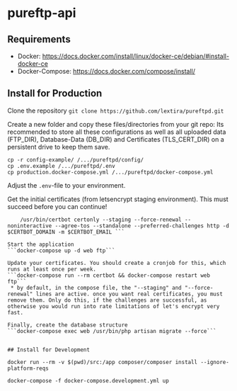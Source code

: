 # pureftp-api

## Requirements
* Docker: https://docs.docker.com/install/linux/docker-ce/debian/#install-docker-ce
* Docker-Compose: https://docs.docker.com/compose/install/

## Install for Production

Clone the repository ```git clone https://github.com/lextira/pureftpd.git```

Create a new folder and copy these files/directories from your git repo:
Its recommended to store all these configurations as well as all uploaded data (FTP_DIR), Database-Data (DB_DIR) and Certificates (TLS_CERT_DIR) on a persistent drive to keep them save.
```
cp -r config-example/ /.../pureftpd/config/
cp .env.example /.../pureftpd/.env
cp production.docker-compose.yml /.../pureftpd/docker-compose.yml
```

Adjust the `.env`-file to your environment. 

Get the initial certificates (from letsencrypt staging environment). This must succeed before you can continue!
```source .env && docker run -ti --rm -v $TLS_CERT_DIR:/etc/letsencrypt/ -p 80:80 webdevops/certbot \
    /usr/bin/certbot certonly --staging --force-renewal --noninteractive --agree-tos --standalone --preferred-challenges http -d $CERTBOT_DOMAIN -m $CERTBOT_EMAIL ```

Start the application
```docker-compose up -d web ftp```

Update your certificates. You should create a cronjob for this, which runs at least once per week.
```docker-compose run --rm certbot && docker-compose restart web ftp```
 * by default, in the compose file, the "--staging" and "--force-renewal" lines are active. once you want real certificates, you must remove them. Only do this, if the challenges are successful, as otherwise you would run into rate limitations of let's encrypt very fast.

Finally, create the database structure
```docker-compose exec web /usr/bin/php artisan migrate --force```


## Install for Development

docker run --rm -v $(pwd)/src:/app composer/composer install --ignore-platform-reqs

docker-compose -f docker-compose.development.yml up